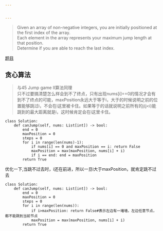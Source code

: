```yaml
---


---
```


<blockquote>
<p>Given an array of non-negative integers, you are initially positioned at the first index of the array.<br>
Each element in the array represents your maximum jump length at that position.<br>
Determine if you are able to reach the last index.</p>
</blockquote>
<p><a href="https://leetcode-cn.com/problems/jump-game/">题目</a></p>
<h2 id="贪心算法">贪心算法</h2>
<blockquote>
<p>与45 Jump game II算法同理<br>
只不过要搞清楚怎么样会到不了终点，只有出现nums[i]==0的情况才会有到不了终点的可能，maxPosition永远大于等于i，大于的时候说明之前的位置能够跳过i，不会在i这里被卡住。如果等于的话就说明之前所有的j(j&lt;i)能跳到的最大距离就是i，这时候肯定会在i这里卡住。</p>
</blockquote>
<pre class=" language-python"><code class="prism  language-python"><span class="token keyword">class</span> <span class="token class-name">Solution</span><span class="token punctuation">:</span>
    <span class="token keyword">def</span> <span class="token function">canJump</span><span class="token punctuation">(</span>self<span class="token punctuation">,</span> nums<span class="token punctuation">:</span> List<span class="token punctuation">[</span><span class="token builtin">int</span><span class="token punctuation">]</span><span class="token punctuation">)</span> <span class="token operator">-</span><span class="token operator">&gt;</span> <span class="token builtin">bool</span><span class="token punctuation">:</span>
        end <span class="token operator">=</span> <span class="token number">0</span>
        maxPosition <span class="token operator">=</span> <span class="token number">0</span> 
        steps <span class="token operator">=</span> <span class="token number">0</span>
        <span class="token keyword">for</span> i <span class="token keyword">in</span> <span class="token builtin">range</span><span class="token punctuation">(</span><span class="token builtin">len</span><span class="token punctuation">(</span>nums<span class="token punctuation">)</span><span class="token operator">-</span><span class="token number">1</span><span class="token punctuation">)</span><span class="token punctuation">:</span>
            <span class="token keyword">if</span> nums<span class="token punctuation">[</span>i<span class="token punctuation">]</span> <span class="token operator">==</span> <span class="token number">0</span> <span class="token operator">and</span> maxPosition <span class="token operator">==</span> i<span class="token punctuation">:</span> <span class="token keyword">return</span> <span class="token boolean">False</span>
            maxPosition <span class="token operator">=</span> <span class="token builtin">max</span><span class="token punctuation">(</span>maxPosition<span class="token punctuation">,</span> nums<span class="token punctuation">[</span>i<span class="token punctuation">]</span> <span class="token operator">+</span> i<span class="token punctuation">)</span>
            <span class="token keyword">if</span> i <span class="token operator">==</span> end<span class="token punctuation">:</span> end <span class="token operator">=</span> maxPosition
        <span class="token keyword">return</span> <span class="token boolean">True</span>
</code></pre>
<p>优化一下,当跳不过去时，i还在前进，所以一旦i大于maxPosition，就肯定跳不过去</p>
<pre class=" language-python"><code class="prism  language-python"><span class="token keyword">class</span> <span class="token class-name">Solution</span><span class="token punctuation">:</span>
    <span class="token keyword">def</span> <span class="token function">canJump</span><span class="token punctuation">(</span>self<span class="token punctuation">,</span> nums<span class="token punctuation">:</span> List<span class="token punctuation">[</span><span class="token builtin">int</span><span class="token punctuation">]</span><span class="token punctuation">)</span> <span class="token operator">-</span><span class="token operator">&gt;</span> <span class="token builtin">bool</span><span class="token punctuation">:</span>
        end <span class="token operator">=</span> <span class="token number">0</span>
        maxPosition <span class="token operator">=</span> <span class="token number">0</span> 
        steps <span class="token operator">=</span> <span class="token number">0</span>
        <span class="token keyword">for</span> i <span class="token keyword">in</span> <span class="token builtin">range</span><span class="token punctuation">(</span><span class="token builtin">len</span><span class="token punctuation">(</span>nums<span class="token punctuation">)</span><span class="token punctuation">)</span><span class="token punctuation">:</span>
            <span class="token keyword">if</span> i<span class="token operator">&gt;</span>maxPosition<span class="token punctuation">:</span> <span class="token keyword">return</span> <span class="token boolean">False</span><span class="token comment">#表示左边有一堵墙，左边任意节点，都不能跳到当前节点</span>
            maxPosition <span class="token operator">=</span> <span class="token builtin">max</span><span class="token punctuation">(</span>maxPosition<span class="token punctuation">,</span> nums<span class="token punctuation">[</span>i<span class="token punctuation">]</span> <span class="token operator">+</span> i<span class="token punctuation">)</span>
        <span class="token keyword">return</span> <span class="token boolean">True</span>
</code></pre>

